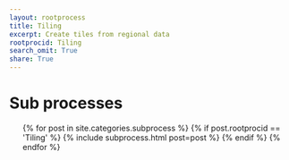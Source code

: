 ```yaml
---
layout: rootprocess
title: Tiling
excerpt: Create tiles from regional data
rootprocid: Tiling
search_omit: True
share: True
---
```

<h1 class='foot-description'>Sub processes</h1>
<ul class='post-list'>
{% for post in site.categories.subprocess %}
 {% if post.rootprocid == 'Tiling' %}
   {% include subprocess.html post=post %}
 {% endif %}
{% endfor %}
</ul>
